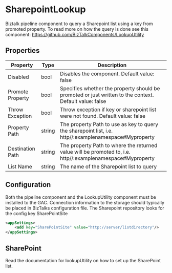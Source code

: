 # SharepointLookup
Biztalk pipeline component to query a Sharepoint list using a key from promoted property.
To read more on how the query is done see this component: https://github.com/BizTalkComponents/LookupUtility 

## Properties
| Property         | Type   | Description                                                                                                |
|------------------|--------|------------------------------------------------------------------------------------------------------------|
| Disabled         | bool   | Disables the component. Default value: false                                                               |
| Promote Property | bool   | Specifies whether the property should be promoted or just written to the context. Default value: false     |
| Throw Exception  | bool   | Throw exception if key or sharepoint list were not found. Default value: false                             |
| Property Path    | string | The property Path to use as key to query the sharepoint list, i.e. http//:examplenamespace#Myproperty      |
| Destination Path | string | The property Path to where the returned value will be promoted to, i.e. http//:examplenamespace#Myproperty |
| List Name        | string | The name of the Sharepoint list to query                                                                   |


## Configuration
Both the pipeline component and the LookupUtility component must be installed to the GAC.
Connection information to the storage should typically be placed in BizTalks configuration file. The Sharepoint repository looks for the config key SharePointSite

```xml
<appSettings>
    <add key="SharePointSite" value="http://server/listdirectory"/>
</appSettings>
```

## SharePoint
Read the documentation for lookupUtility on how to set up the SharePoint list.
